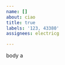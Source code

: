 ```yaml
---         
name: []
about: ciao
title: true
labels: '123, 43380'
assignees: electricg

---         
```


body a
